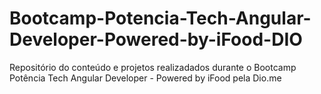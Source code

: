 # Bootcamp-Potencia-Tech-Angular-Developer-Powered-by-iFood-DIO
Repositório do conteúdo e projetos realizadados durante o Bootcamp Potência Tech Angular Developer - Powered by iFood pela Dio.me
